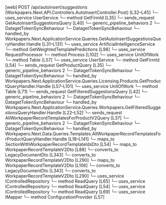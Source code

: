 [web] POST /api/autoinsert/suggestions  (Workpapers.Next.API.Controllers.AutoInsertController.Post)  [L32–L45]
  └─ uses_service UserService
    └─ method GetFirmId [L35]
  └─ sends_request GetAutoInsertSuggestionsQuery [L40]
    └─ generic_pipeline_behaviors 2
      └─ DatagetTokenSyncBehaviour
      └─ DatagetTokenSyncBehaviour
    └─ handled_by Workpapers.Next.ApplicationService.Queries.GetAutoInsertSuggestionsQueryHandler.Handle [L31–L131]
      └─ uses_service ArtificialIntelligenceService
        └─ method GetWeightedTemplatePredictions [L98]
      └─ uses_service RequestProcessor
        └─ method Process [L102]
      └─ uses_service UnitOfWork
        └─ method Table [L57]
      └─ uses_service UserService
        └─ method GetFirmId [L54]
  └─ sends_request GetProductQuery [L35]
    └─ generic_pipeline_behaviors 2
      └─ DatagetTokenSyncBehaviour
      └─ DatagetTokenSyncBehaviour
    └─ handled_by Workpapers.Next.ApplicationService.Queries.Licensing.Products.GetProductQueryHandler.Handle [L57–L101]
      └─ uses_service UnitOfWork
        └─ method Table [L71]
  └─ sends_request GetFilteredSuggestionsQuery [L42]
    └─ generic_pipeline_behaviors 2
      └─ DatagetTokenSyncBehaviour
      └─ DatagetTokenSyncBehaviour
    └─ handled_by Workpapers.Next.ApplicationService.Queries.Workpapers.GetFilteredSuggestionsQueryHandler.Handle [L22–L52]
  └─ sends_request AllWorkpaperRecordTemplatesForProductV2Query [L37]
    └─ generic_pipeline_behaviors 2
      └─ DatagetTokenSyncBehaviour
      └─ DatagetTokenSyncBehaviour
    └─ handled_by Workpapers.Next.Data.Queries.Templates.AllWorkpaperRecordTemplatesForProductQueryHandler.Handle [L18–L141]
      └─ maps_to SectionWithWorkpaperRecordTemplateIdsDto [L54]
      └─ maps_to WorkpaperRecordTemplateV2Dto [L88]
        └─ converts_to LegacyDocumentDto [L343]
        └─ converts_to WorkpaperRecordTemplateV2Dto [L290]
      └─ maps_to WorkpaperRecordTemplateV2Dto [L106]
        └─ converts_to LegacyDocumentDto [L343]
        └─ converts_to WorkpaperRecordTemplateV2Dto [L290]
      └─ uses_service IControlledRepository<ExcludedWorkpaperRecordTemplate>
        └─ method ReadQuery [L65]
      └─ uses_service IControlledRepository<Product>
        └─ method ReadQuery [L54]
      └─ uses_service IControlledRepository<WorkpaperRecordTemplate>
        └─ method ReadQuery [L69]
      └─ uses_service IMapper
        └─ method ConfigurationProvider [L57]

